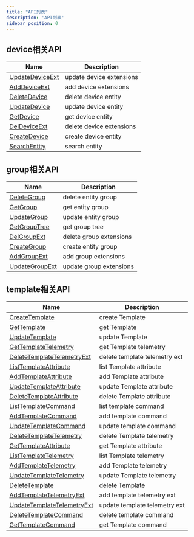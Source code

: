 ```yaml
---
title: "API列表"
description: 'API列表'
sidebar_position: 0
---
```





## device相关API

| Name |  Description | 
| ---- |  ----------- | 
| [UpdateDeviceExt](./method_UpdateDeviceExt)|  update device extensions |
| [AddDeviceExt](./method_AddDeviceExt)|  add device extensions |
| [DeleteDevice](./method_DeleteDevice)|  delete device entity |
| [UpdateDevice](./method_UpdateDevice)|  update device entity |
| [GetDevice](./method_GetDevice)|  get device entity |
| [DelDeviceExt](./method_DelDeviceExt)|  delete device extensions |
| [CreateDevice](./method_CreateDevice)|  create device entity |
| [SearchEntity](./method_SearchEntity)|  search entity |


## group相关API

| Name |  Description | 
| ---- |  ----------- | 
| [DeleteGroup](./method_DeleteGroup)|  delete entity group |
| [GetGroup](./method_GetGroup)|  get entity group |
| [UpdateGroup](./method_UpdateGroup)|  update entity group |
| [GetGroupTree](./method_GetGroupTree)|  get group tree |
| [DelGroupExt](./method_DelGroupExt)|  delete group extensions |
| [CreateGroup](./method_CreateGroup)|  create entity group |
| [AddGroupExt](./method_AddGroupExt)|  add group extensions |
| [UpdateGroupExt](./method_UpdateGroupExt)|  update group extensions |


## template相关API

| Name |  Description | 
| ---- |  ----------- | 
| [CreateTemplate](./method_CreateTemplate)|  create Template |
| [GetTemplate](./method_GetTemplate)|  get Template |
| [UpdateTemplate](./method_UpdateTemplate)|  update Template |
| [GetTemplateTelemetry](./method_GetTemplateTelemetry)|  get Template telemetry |
| [DeleteTemplateTelemetryExt](./method_DeleteTemplateTelemetryExt)|  delete template telemetry ext |
| [ListTemplateAttribute](./method_ListTemplateAttribute)|  list Template attribute |
| [AddTemplateAttribute](./method_AddTemplateAttribute)|  add Template attribute |
| [UpdateTemplateAttribute](./method_UpdateTemplateAttribute)|  update Template attribute |
| [DeleteTemplateAttribute](./method_DeleteTemplateAttribute)|  delete Template attribute |
| [ListTemplateCommand](./method_ListTemplateCommand)|  list template command |
| [AddTemplateCommand](./method_AddTemplateCommand)|  add template command |
| [UpdateTemplateCommand](./method_UpdateTemplateCommand)|  update template command |
| [DeleteTemplateTelemetry](./method_DeleteTemplateTelemetry)|  delete Template telemetry |
| [GetTemplateAttribute](./method_GetTemplateAttribute)|  get Template attribute |
| [ListTemplateTelemetry](./method_ListTemplateTelemetry)|  list Template telemetry |
| [AddTemplateTelemetry](./method_AddTemplateTelemetry)|  add Template telemetry |
| [UpdateTemplateTelemetry](./method_UpdateTemplateTelemetry)|  update Template telemetry |
| [DeleteTemplate](./method_DeleteTemplate)|  delete Template |
| [AddTemplateTelemetryExt](./method_AddTemplateTelemetryExt)|  add template telemetry ext |
| [UpdateTemplateTelemetryExt](./method_UpdateTemplateTelemetryExt)|  update template telemetry ext |
| [DeleteTemplateCommand](./method_DeleteTemplateCommand)|  delete template command |
| [GetTemplateCommand](./method_GetTemplateCommand)|  get Template command |
